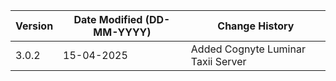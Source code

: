 | **Version** | **Date Modified (DD-MM-YYYY)** | **Change History**                          |
|-------------|--------------------------------|---------------------------------------------|
| 3.0.2       | 15-04-2025                     | Added Cognyte Luminar Taxii Server          |
